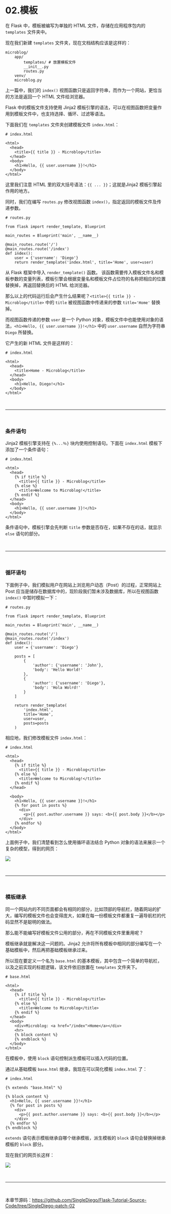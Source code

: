 # 02.模板

在 Flask 中，模板被编写为单独的 HTML 文件，存储在应用程序包内的 ``templates`` 文件夹中。

现在我们新建 ``templates`` 文件夹，现在文档结构应该是这样的：
```
microblog/
    app/
        templates/ # 放置模板文件
        __init__.py
        routes.py
    venv/
    microblog.py
```

上一篇中，我们的 ``index()`` 视图函数只是返回字符串，而作为一个网站，更恰当的方法是返回一个 HTML 文件给浏览器。

Flask 中的模板文件支持使用 Jinja2 模板引擎的语法，可以在视图函数把变量作用到模板文件中，也支持选择、循环、过滤等语法。

下面我们在 ``templates`` 文件夹创建模板文件 ``index.html``：
```
# index.html

<html>
  <head>
    <title>{{ title }} - Microblog</title>
  </head>
  <body>
    <h1>Hello, {{ user.username }}!</h1>
  </body>
</html>
```
这里我们注意 HTML 里的双大括号语法：``{{ ... }}``；这就是Jinja2 模板引擎起作用的地方。

同时，我们在编写 ``routes.py`` 修改视图函数 ``index()``，指定返回的模板文件及传递参数。

```
# routes.py

from flask import render_template, Blueprint

main_routes = Blueprint('main', __name__)

@main_routes.route('/')
@main_routes.route('/index')
def index():
    user = {'username': 'Diego'}
    return render_template('index.html', title='Home', user=user)
```

从 Flask 框架中导入 ``render_template()`` 函数。 该函数需要传入模板文件名和模板参数的变量列表，模板引擎会根据变量名和模板文件占位符的名称把相应的位置替换掉，再返回替换后的 HTML 给浏览器。

那么以上的代码运行后会产生什么结果呢？``<title>{{ title }} - Microblog</title>`` 中的 ``title`` 被视图函数中传递来的参数 ``title='Home'`` 替换掉。

而视图函数传递的参数 ``user`` 是一个 Python  对象，模板文件中也能使用对象的语法，``<h1>Hello, {{ user.username }}!</h1>`` 中的 ``user.username`` 自然为字符串 ``Diego`` 所替换。

它产生的新 HTML 文件是这样的：
```
# index.html

<html>
  <head>
    <title>Home - Microblog</title>
  </head>
  <body>
    <h1>Hello, Diego!</h1>
  </body>
</html>
```

<br>
<hr>
<br>


### 条件语句

Jinja2 模板引擎支持在 ``{%...％}`` 块内使用控制语句。下面在 ``index.html`` 模板下添加了一个条件语句：

```
# index.html

<html>
  <head>
    {% if title %}
      <title>{{ title }} - Microblog</title>
    {% else %}
      <title>Welcome to Microblog!</title>
    {% endif %}
  </head>
  <body>
    <h1>Hello, {{ user.username }}!</h1>
  </body>
</html>
```

条件语句中，模板引擎会先判断 ``title`` 参数是否存在，如果不存在的话，就显示 ``else`` 语句的部分。


<br>
<hr>
<br>


### 循环语句

下面例子中，我们模拟用户在网站上浏览用户动态（Post）的过程，正常网站上 Post 应当是储存在数据库中的，现阶段我们暂未涉及数据库，所以在视图函数 ``index()`` 中暂时模拟一下：

```
# routes.py

from flask import render_template, Blueprint

main_routes = Blueprint('main', __name__)

@main_routes.route('/')
@main_routes.route('/index')
def index():
    user = {'username': 'Diego'}

    posts = [
        {
            'author': {'username': 'John'},
            'body': 'Hello World!'
        },
        {
            'author': {'username': 'Diego'},
            'body': 'Hola Wolrd!'
        }
    ]

    return render_template(
        'index.html', 
        title='Home', 
        user=user, 
        posts=posts
    )
```

相应地，我们修改模板文件 ``index.html``：
```
# index.html

<html>
  <head>
    {% if title %}
      <title>{{ title }} - Microblog</title>
    {% else %}
      <title>Welcome to Microblog!</title>
    {% endif %}
  </head>

  <body>
    <h1>Hello, {{ user.username }}!</h1>
    {% for post in posts %}
      <div>
        <p>{{ post.author.username }} says: <b>{{ post.body }}</b></p>
      </div>
    {% endfor %}
  </body>
</html>
```

上面例子中，我们清楚看到怎么使用循环语法结合 Python 对象的语法来展示一个复杂的模型，得到的网页：

![](https://github.com/SingleDiego/Flask-Tutorial-Notes/blob/main/IMG/02-01.png)


<br>
<hr>
<br>


### 模板继承

同一个网站内的不同页面都会有相同的部分，比如顶部的导航栏，随着网站的扩大，编写的模板文件也会变得庞大，如果在每一份模板文件都重复一遍导航栏的代码显然不是聪明的做法。

那么能不能编写好模板文件公用的部分，再在不同模板文件里重用呢？

模板继承就是解决这一问题的。Jinja2 允许将所有模板中相同的部分编写在一个基础模板中，然后再把基础模板继承过来。

所以现在要定义一个名为 ``base.html`` 的基本模板，其中包含一个简单的导航栏，以及之前实现的标题逻辑，该文件依旧放置在 ``templates`` 文件夹下。

```
# base.html

<html>
  <head>
    {% if title %}
      <title>{{ title }} - Microblog</title>
    {% else %}
      <title>Welcome to Microblog</title>
    {% endif %}
  </head>
  <body>
    <div>Microblog: <a href="/index">Home</a></div>
    <hr>
    {% block content %}
    {% endblock %}
  </body>
</html>
```

在模板中，使用 ``block`` 语句控制派生模板可以插入代码的位置。

通过从基础模板 ``base.html`` 继承，我现在可以简化模板 ``index.html`` 了：
```
# index.html

{% extends "base.html" %}

{% block content %}
  <h1>Hello, {{ user.username }}!</h1>
  {% for post in posts %}
    <div>
      <p>{{ post.author.username }} says: <b>{{ post.body }}</b></p>
    </div>
  {% endfor %}
{% endblock %}
```

``extends`` 语句表示模板继承自哪个继承模板，派生模板的 ``block`` 语句会替换掉继承模板的 ``block`` 部分。

现在我们的网页长这样：

![](https://github.com/SingleDiego/Flask-Tutorial-Notes/blob/main/IMG/02-02.png)

<br>
<hr>
<br>

本章节源码：https://github.com/SingleDiego/Flask-Tutorial-Source-Code/tree/SingleDiego-patch-02

